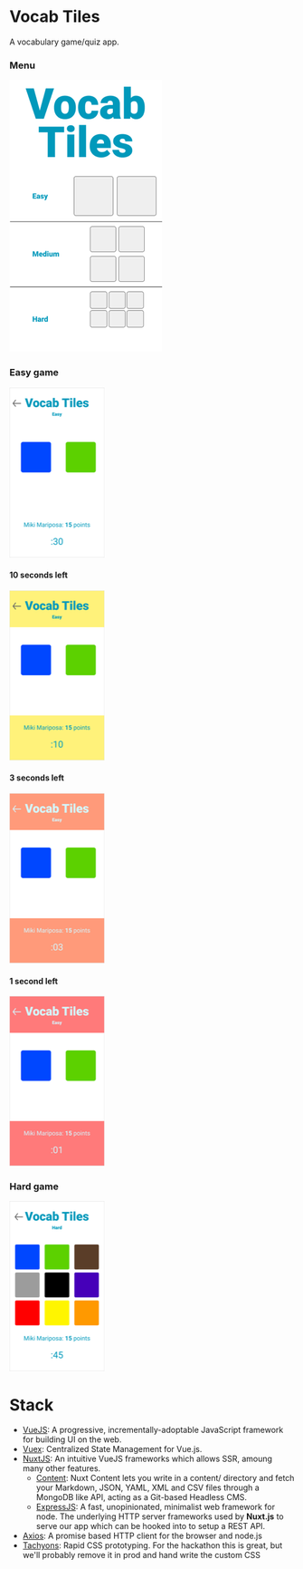 # Vocab Tiles
A vocabulary game/quiz app.

### Menu

![iPhone 8 - Menu](https://github.com/NoahCardoza/VocabTiles/blob/2-add-tile-types/assets/VocabTilessketches/iPhone8-Menu.png)

### Easy game

![iPhone 8 - Easy](https://github.com/NoahCardoza/VocabTiles/blob/2-add-tile-types/assets/VocabTilessketches/iPhone8-Easygamestart.png)

#### 	10 seconds left

![iPhone 8 - Easy, 10 seconds left](https://github.com/NoahCardoza/VocabTiles/blob/2-add-tile-types/assets/VocabTilessketches/iPhone8-Easygame10seconds.png)

#### 	3 seconds left

![iPhone 8 - Easy, 3 seconds left](https://github.com/NoahCardoza/VocabTiles/blob/2-add-tile-types/assets/VocabTilessketches/iPhone8-Easygame3seconds.png)

#### 	1 second left

![iPhone 8 - Easy, 1 second left](https://github.com/NoahCardoza/VocabTiles/blob/2-add-tile-types/assets/VocabTilessketches/iPhone8-Easygame1second.png)

### Hard game

![iPhone 8 - Hard](https://github.com/NoahCardoza/VocabTiles/blob/2-add-tile-types/assets/VocabTilessketches/iPhone8-Hardgamestart.png)

# Stack

+ [VueJS](https://vuejs.org/):
  A progressive, incrementally-adoptable JavaScript framework for building UI on the web.
+ [Vuex](https://vuex.vuejs.org/):
  Centralized State Management for Vue.js.
+ [NuxtJS](https://nuxtjs.org/):
  An intuitive VueJS frameworks which allows SSR, amoung many other features.
  + [Content](https://content.nuxtjs.org/):
  Nuxt Content lets you write in a content/ directory and fetch your
  Markdown, JSON, YAML, XML and CSV files through a MongoDB like API, acting as a Git-based Headless
  CMS.
  + [ExpressJS](https://expressjs.com/):
  A fast, unopinionated, minimalist web framework for node.
  The underlying HTTP server frameworks used by **Nuxt.js** to serve our app which can be hooked
  into to setup a REST API.
+ [Axios](https://github.com/axios/axios):
  A promise based HTTP client for the browser and node.js
+ [Tachyons](https://tachyons.io/docs/):
  Rapid CSS prototyping. For the hackathon this is great, but we'll probably remove it in prod and
  hand write the custom CSS